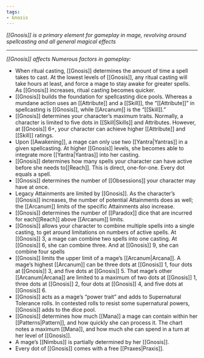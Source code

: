 ```yaml
---
tags:
- Gnosis
---
```


_[[Gnosis]] is a primary element for gameplay in mage, revolving around spellcasting and all general magical effects_

---

_[[Gnosis]] affects Numerous factors in gameplay:_
- When ritual casting, [[Gnosis]] determines the amount of time a spell takes to cast. At the lowest levels of [[Gnosis]], any ritual casting will take hours at least, and force a mage to stay awake for greater spells. As [[Gnosis]] increases, ritual casting becomes quicker.
- [[Gnosis]] builds the foundation for spellcasting dice pools. Whereas a mundane action uses an [[Attribute]] and a [[Skill]], the “[[Attribute]]” in spellcasting is [[Gnosis]], while [[Arcanum]] is the “[[Skill]].”
- [[Gnosis]] determines your character’s maximum traits. Normally, a character is limited to five dots in [[Skill|Skills]] and Attributes. However, at [[Gnosis]] 6+, your character can achieve higher [[Attribute]] and [[Skill]] ratings.
- Upon [[Awakening]], a mage can only use two [[Yantra|Yantras]] in a given spellcasting. At higher [[Gnosis]] levels, she becomes able to integrate more [[Yantra|Yantras]] into her casting.
- [[Gnosis]] determines how many spells your character can have active before she needs to[[Reach]]. This is direct, one-for-one. Every dot equals a spell.
- [[Gnosis]] determines the number of [[Obsessions]] your character may have at once.
- Legacy Attainments are limited by [[Gnosis]]. As the character’s [[Gnosis]] increases, the number of potential Attainments does as well; the [[Arcanum]] limits of the specific Attainments also increase.
- [[Gnosis]] determines the number of [[Paradox]] dice that are incurred for each[[Reach]] above [[Arcanum]] limits.
- [[Gnosis]] allows your character to combine multiple spells into a single casting, to get around limitations on numbers of active spells. At [[Gnosis]] 3, a mage can combine two spells into one casting. At [[Gnosis]] 6, she can combine three. And at [[Gnosis]] 9, she can combine four spells
- [[Gnosis]] limits the upper limit of a mage’s [[Arcanum|Arcana]]. A mage’s highest [[Arcanum]] can be three dots at [[Gnosis]] 1, four dots at [[Gnosis]] 3, and five dots at [[Gnosis]] 5. That mage’s other [[Arcanum|Arcana]] are limited to a maximum of two dots at [[Gnosis]] 1, three dots at [[Gnosis]] 2, four dots at [[Gnosis]] 4, and five dots at [[Gnosis]] 6.
- [[Gnosis]] acts as a mage’s “power trait” and adds to Supernatural Tolerance rolls. In contested rolls to resist some supernatural powers, [[Gnosis]] adds to the dice pool.
- [[Gnosis]] determines how much [[Mana]] a mage can contain within her [[Patterns|Pattern]], and how quickly she can process it. The chart notes a maximum [[Mana]], and how much she can spend in a turn at her level of [[Gnosis]].
- A mage’s [[Nimbus]] is partially determined by her [[Gnosis]].
- Every dot of [[Gnosis]] comes with a free [[Praxes|Praxis]].